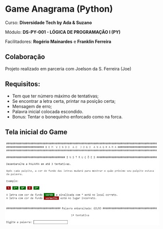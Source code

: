 # Game Anagrama (Python)

Curso: **Diversidade Tech by Ada & Suzano**

Módulo: **DS-PY-001 - LÓGICA DE PROGRAMAÇÃO I (PY)**

Facilitadores: **Rogério Mainardes** e **Franklin Ferreira**


## Colaboração
Projeto realizado em parceria com Joelson da S. Ferreira (Joe)


## Requisitos:
- Tem que ter número máximo de tentativas; 
- Se encontrar a letra certa, printar na posição certa;
- Mensagem de erro;
- Palavra inicial colocada escondido.
- Bonus: Tentar o bonequinho enforcado como na forca.




## Tela inicial do Game
![Tela](https://github.com/NiloBSilvaJr/Anagrama_Python/blob/main/Tela_Game_Anagrama.png)
